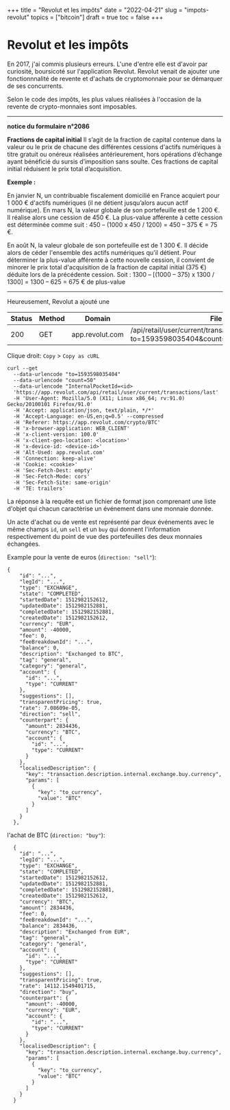 +++ 
title = "Revolut et les impôts"
date = "2022-04-21"
slug = "impots-revolut"
topics = ["bitcoin"]
draft = true
toc = false
+++

# Revolut et les impôts

En 2017, j'ai commis plusieurs erreurs. L'une d'entre elle est d'avoir
par curiosité, boursicoté sur l'application Revolut.
Revolut venait de ajouter une fonctionnnalité de revente et d'achats de
cryptomonnaie pour se démarquer de ses concurrents.

Selon le code des impôts, les plus values réalisées à l'occasion de la revente de crypto-monnaies sont imposables. 

---

**notice du formulaire n°2086**

**Fractions de capital initial**
Il s’agit de la fraction de capital contenue dans la valeur ou le prix de chacune des différentes cessions d'actifs numériques à
titre gratuit ou onéreux réalisées antérieurement, hors opérations d’échange ayant bénéficié du sursis d’imposition sans soulte.
Ces fractions de capital initial réduisent le prix total d’acquisition.

**Exemple :**

En janvier N, un contribuable fiscalement domicilié en France acquiert pour 1 000 € d'actifs numériques (il ne détient jusqu’alors aucun actif numérique).
En mars N, la valeur globale de son portefeuille est de 1 200 €. Il réalise alors une cession de 450 €.
La plus-value afférente à cette cession est déterminée comme suit : 450 – (1000 x 450 / 1200) = 450 – 375 € = 75 €.

En août N, la valeur globale de son portefeuille est de 1 300 €. Il décide alors de céder l'ensemble des actifs numériques qu'il détient.
Pour déterminer la plus-value afférente à cette nouvelle cession, il convient de minorer le prix total d'acquisition de la fraction de capital initial (375 €) déduite lors de la précédente cession. 
Soit : 1300 – [(1000 – 375) x 1300 / 1300] = 1300 – 625 = 675 € de plus-value
 
---

Heureusement, Revolut a ajouté une

| Status   | Method   | Domain          | File                                                                                      | ... | Type      |
| -------- | -------- | --------------- | ----------------------------------------------------------------------------------------- | --- | --------- |
| 200      | GET      | app.revolut.com | /api/retail/user/current/transactions/last?to=1593598035404&count=50&internalPocketId=... | ... | json      |

Clique droit: `Copy` > `Copy as cURL`

```pink
curl --get
  --data-urlencode "to=1593598035404"
  --data-urlencode "count=50"
  --data-urlencode "InternalPocketId=<id>
  'https://app.revolut.com/api/retail/user/current/transactions/last'
  -H 'User-Agent: Mozilla/5.0 (X11; Linux x86_64; rv:91.0) Gecko/20100101 Firefox/91.0' 
  -H 'Accept: application/json, text/plain, */*' 
  -H 'Accept-Language: en-US,en;q=0.5' --compressed 
  -H 'Referer: https://app.revolut.com/crypto/BTC' 
  -H 'x-browser-application: WEB_CLIENT' 
  -H 'x-client-version: 100.0' 
  -H 'x-client-geo-location: <location>' 
  -H 'x-device-id: <device-id>' 
  -H 'Alt-Used: app.revolut.com' 
  -H 'Connection: keep-alive' 
  -H 'Cookie: <cookie>' 
  -H 'Sec-Fetch-Dest: empty' 
  -H 'Sec-Fetch-Mode: cors' 
  -H 'Sec-Fetch-Site: same-origin' 
  -H 'TE: trailers'
```

La réponse à la requête est un fichier de format json comprenant une
liste d'objet qui chacun caractèrise un événement dans une monnaie
donnée.

Un acte d'achat ou de vente est représenté par deux
événements avec le même champs `id`, un `sell` et un `buy` qui
donnent l'information respectivement du point de vue des portefeuilles
des deux monnaies échangées.

Example pour la vente de euros (`direction: "sell"`):

```green
{
    "id": "...",
    "legId": "...",
    "type": "EXCHANGE",
    "state": "COMPLETED",
    "startedDate": 1512982152612,
    "updatedDate": 1512982152881,
    "completedDate": 1512982152881,
    "createdDate": 1512982152612,
    "currency": "EUR",
    "amount": -40000,
    "fee": 0,
    "feeBreakdownId": "...",
    "balance": 0,
    "description": "Exchanged to BTC",
    "tag": "general",
    "category": "general",
    "account": {
      "id": "...",
      "type": "CURRENT"
    },
    "suggestions": [],
    "transparentPricing": true,
    "rate": 7.08609e-05,
    "direction": "sell",
    "counterpart": {
      "amount": 2834436,
      "currency": "BTC",
      "account": {
        "id": "...",
        "type": "CURRENT"
      }
    },
    "localisedDescription": {
      "key": "transaction.description.internal.exchange.buy.currency",
      "params": [
        {
          "key": "to_currency",
          "value": "BTC"
        }
      ]
    }
  },
```

l'achat de BTC (`direction: "buy"`):

```green
  {
    "id": "...",
    "legId": "...",
    "type": "EXCHANGE",
    "state": "COMPLETED",
    "startedDate": 1512982152612,
    "updatedDate": 1512982152881,
    "completedDate": 1512982152881,
    "createdDate": 1512982152612,
    "currency": "BTC",
    "amount": 2834436,
    "fee": 0,
    "feeBreakdownId": "...",
    "balance": 2834436,
    "description": "Exchanged from EUR",
    "tag": "general",
    "category": "general",
    "account": {
      "id": "...",
      "type": "CURRENT"
    },
    "suggestions": [],
    "transparentPricing": true,
    "rate": 14112.1549401715,
    "direction": "buy",
    "counterpart": {
      "amount": -40000,
      "currency": "EUR",
      "account": {
        "id": "...",
        "type": "CURRENT"
      }
    },
    "localisedDescription": {
      "key": "transaction.description.internal.exchange.buy.currency",
      "params": [
        {
          "key": "to_currency",
          "value": "BTC"
        }
      ]
    }
  }
```
